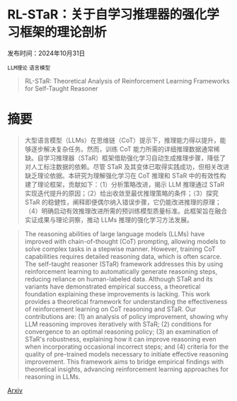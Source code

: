 # RL-STaR：关于自学习推理器的强化学习框架的理论剖析

发布时间：2024年10月31日

`LLM理论` `语言模型`

> RL-STaR: Theoretical Analysis of Reinforcement Learning Frameworks for Self-Taught Reasoner

# 摘要

> 大型语言模型（LLMs）在思维链（CoT）提示下，推理能力得以提升，能够逐步解决复杂任务。然而，训练 CoT 能力所需的详细推理数据通常稀缺。自学习推理器（STaR）框架借助强化学习自动生成推理步骤，降低了对人工标注数据的依赖。尽管 STaR 及其变体已取得实践成功，但相关改进缺乏理论依据。本研究为理解强化学习在 CoT 推理和 STaR 中的有效性构建了理论框架，贡献如下：（1）分析策略改进，揭示 LLM 推理通过 STaR 实现迭代提升的原因；（2）给出收敛至最优推理策略的条件；（3）探究 STaR 的稳健性，阐释即便偶尔纳入错误步骤，它仍能改进推理的原理；（4）明确启动有效推理改进所需的预训练模型质量标准。此框架旨在融合实证成果与理论洞察，推动 LLMs 推理的强化学习方法发展。

> The reasoning abilities of large language models (LLMs) have improved with chain-of-thought (CoT) prompting, allowing models to solve complex tasks in a stepwise manner. However, training CoT capabilities requires detailed reasoning data, which is often scarce. The self-taught reasoner (STaR) framework addresses this by using reinforcement learning to automatically generate reasoning steps, reducing reliance on human-labeled data. Although STaR and its variants have demonstrated empirical success, a theoretical foundation explaining these improvements is lacking. This work provides a theoretical framework for understanding the effectiveness of reinforcement learning on CoT reasoning and STaR. Our contributions are: (1) an analysis of policy improvement, showing why LLM reasoning improves iteratively with STaR; (2) conditions for convergence to an optimal reasoning policy; (3) an examination of STaR's robustness, explaining how it can improve reasoning even when incorporating occasional incorrect steps; and (4) criteria for the quality of pre-trained models necessary to initiate effective reasoning improvement. This framework aims to bridge empirical findings with theoretical insights, advancing reinforcement learning approaches for reasoning in LLMs.

[Arxiv](https://arxiv.org/abs/2410.23912)